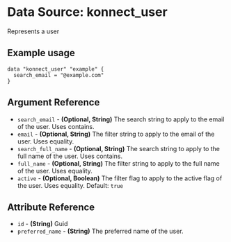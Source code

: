 # Data Source: konnect_user
Represents a user
## Example usage
```hcl
data "konnect_user" "example" {
  search_email = "@example.com"
}
```
## Argument Reference
* `search_email` - **(Optional, String)** The search string to apply to the email of the user. Uses contains.
* `email` - **(Optional, String)** The filter string to apply to the email of the user. Uses equality.
* `search_full_name` - **(Optional, String)** The search string to apply to the full name of the user. Uses contains.
* `full_name` - **(Optional, String)** The filter string to apply to the full name of the user. Uses equality.
* `active` - **(Optional, Boolean)** The filter flag to apply to the active flag of the user. Uses equality. Default: `true`
## Attribute Reference
* `id` - **(String)** Guid
* `preferred_name` - **(String)** The preferred name of the user.

